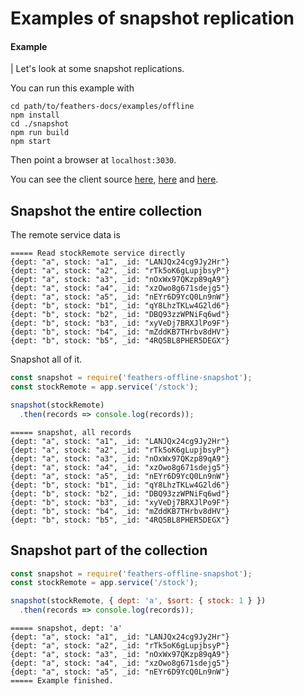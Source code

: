 # Examples of snapshot replication

#### Example

| Let's look at some snapshot replications.

You can run this example with

```text
cd path/to/feathers-docs/examples/offline
npm install
cd ./snapshot
npm run build
npm start
```

Then point a browser at `localhost:3030`.

You can see the client source
[here](https://github.com/feathersjs/feathers-docs/blob/master/examples/offline/snapshot/client/index.js),
[here](https://github.com/feathersjs/feathers-docs/blob/master/examples/offline/snapshot/client/1-read-remote-service.js)
and [here](https://github.com/feathersjs/feathers-docs/blob/master/examples/offline/snapshot/client/2-snapshot-service.js).

## Snapshot the entire collection

The remote service data is

```text
===== Read stockRemote service directly
{dept: "a", stock: "a1", _id: "LANJQx24cg9Jy2Hr"}
{dept: "a", stock: "a2", _id: "rTk5oK6gLupjbsyP"}
{dept: "a", stock: "a3", _id: "nOxWx97QKzp89qA9"}
{dept: "a", stock: "a4", _id: "xzOwo8g671sdejg5"}
{dept: "a", stock: "a5", _id: "nEYr6D9YcQ0Ln9nW"}
{dept: "b", stock: "b1", _id: "qY8LhzTKLw4G2ld6"}
{dept: "b", stock: "b2", _id: "DBQ93zzWPNiFq6wd"}
{dept: "b", stock: "b3", _id: "xyVeDj7BRXJlPo9F"}
{dept: "b", stock: "b4", _id: "mZddKB7THrbv8dHV"}
{dept: "b", stock: "b5", _id: "4RQ5BL8PHER5DEGX"}
```

Snapshot all of it.

```javascript
const snapshot = require('feathers-offline-snapshot');
const stockRemote = app.service('/stock');

snapshot(stockRemote)
  .then(records => console.log(records));
```

```text
===== snapshot, all records
{dept: "a", stock: "a1", _id: "LANJQx24cg9Jy2Hr"}
{dept: "a", stock: "a2", _id: "rTk5oK6gLupjbsyP"}
{dept: "a", stock: "a3", _id: "nOxWx97QKzp89qA9"}
{dept: "a", stock: "a4", _id: "xzOwo8g671sdejg5"}
{dept: "a", stock: "a5", _id: "nEYr6D9YcQ0Ln9nW"}
{dept: "b", stock: "b1", _id: "qY8LhzTKLw4G2ld6"}
{dept: "b", stock: "b2", _id: "DBQ93zzWPNiFq6wd"}
{dept: "b", stock: "b3", _id: "xyVeDj7BRXJlPo9F"}
{dept: "b", stock: "b4", _id: "mZddKB7THrbv8dHV"}
{dept: "b", stock: "b5", _id: "4RQ5BL8PHER5DEGX"}
```

## Snapshot part of the collection

```javascript
const snapshot = require('feathers-offline-snapshot');
const stockRemote = app.service('/stock');

snapshot(stockRemote, { dept: 'a', $sort: { stock: 1 } })
  .then(records => console.log(records));
```

```text
===== snapshot, dept: 'a'
{dept: "a", stock: "a1", _id: "LANJQx24cg9Jy2Hr"}
{dept: "a", stock: "a2", _id: "rTk5oK6gLupjbsyP"}
{dept: "a", stock: "a3", _id: "nOxWx97QKzp89qA9"}
{dept: "a", stock: "a4", _id: "xzOwo8g671sdejg5"}
{dept: "a", stock: "a5", _id: "nEYr6D9YcQ0Ln9nW"}
===== Example finished.
```
